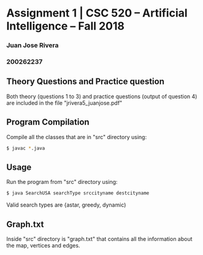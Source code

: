 # Assignment 1 | CSC 520 – Artificial Intelligence – Fall 2018
### Juan Jose Rivera
### 200262237

## Theory Questions and Practice question

Both theory (questions 1 to 3) and practice questions (output of question 4) are included in the file "jrivera5_juanjose.pdf"


## Program Compilation
Compile all the classes that are in "src" directory using:

```sh
$ javac *.java
```

## Usage
Run the program from "src" directory using: 

```sh
$ java SearchUSA searchType srccityname destcityname
```
Valid search types are {astar, greedy, dynamic)

## Graph.txt 

Inside "src" directory is "graph.txt" that contains all the information about the map, vertices and edges.

